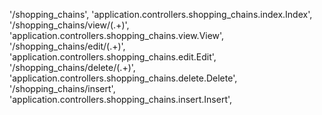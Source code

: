 '/shopping_chains', 'application.controllers.shopping_chains.index.Index',
'/shopping_chains/view/(.+)', 'application.controllers.shopping_chains.view.View',
'/shopping_chains/edit/(.+)', 'application.controllers.shopping_chains.edit.Edit',
'/shopping_chains/delete/(.+)', 'application.controllers.shopping_chains.delete.Delete',
'/shopping_chains/insert', 'application.controllers.shopping_chains.insert.Insert',